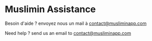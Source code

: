# Muslimin Assistance

Besoin d'aide ? envoyez nous un mail à contact@musliminapp.com

Need help ? send us an email to contact@musliminapp.com
